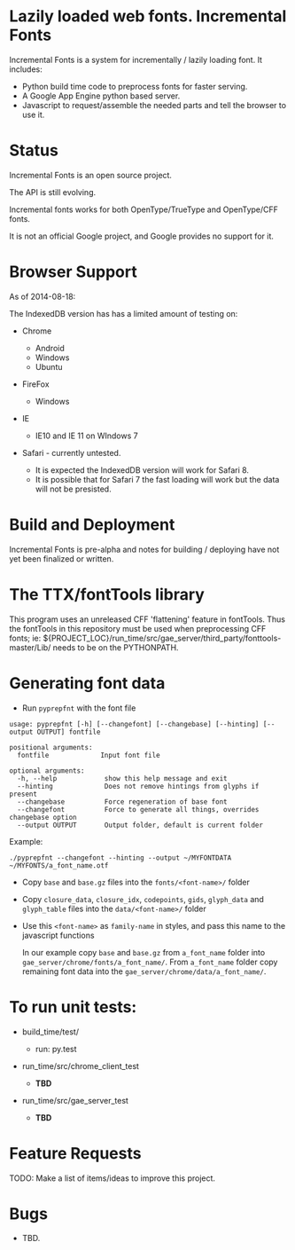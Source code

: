 Lazily loaded web fonts.
Incremental Fonts
=========

Incremental Fonts is a system for incrementally / lazily loading font.  It includes:

- Python build time code to preprocess fonts for faster serving.
- A Google App Engine python based server.
- Javascript to request/assemble the needed parts and tell the browser to use it.

Status
======

Incremental Fonts is an open source project.

The API is still evolving.

Incremental fonts works for both OpenType/TrueType and OpenType/CFF fonts.

It is not an official Google project, and Google provides no support for it.

Browser Support
===============
As of 2014-08-18:

The IndexedDB version has has a limited amount of testing on:

* Chrome
   * Android
   * Windows
   * Ubuntu

* FireFox
   * Windows

* IE
    * IE10 and IE 11 on WIndows 7

* Safari - currently untested. 
   * It is expected the IndexedDB version will work for Safari 8.
   * It is possible that for Safari 7 the fast loading will work but the data
     will not be presisted.

Build and Deployment
====================

Incremental Fonts is pre-alpha and notes for building / deploying 
have not yet been finalized or written.

# The TTX/fontTools library

This program uses an unreleased CFF 'flattening' feature in fontTools. Thus
the fontTools in this repository must be used when preprocessing CFF fonts; ie:
${PROJECT_LOC}/run_time/src/gae_server/third_party/fonttools-master/Lib/ needs
to be on the PYTHONPATH.

# Generating font data

- Run `pyprepfnt` with the font file

```
usage: pyprepfnt [-h] [--changefont] [--changebase] [--hinting] [--output OUTPUT] fontfile

positional arguments:
  fontfile             Input font file

optional arguments:
  -h, --help            show this help message and exit
  --hinting  			Does not remove hintings from glyphs if present
  --changebase			Force regeneration of base font
  --changefont			Force to generate all things, overrides changebase option
  --output OUTPUT       Output folder, default is current folder
```
Example:

    ./pyprepfnt --changefont --hinting --output ~/MYFONTDATA ~/MYFONTS/a_font_name.otf

- Copy `base` and `base.gz` files into the `fonts/<font-name>/` folder
- Copy `closure_data`, `closure_idx`, `codepoints`, `gids`, `glyph_data` and `glyph_table` files
into the `data/<font-name>/` folder
- Use this `<font-name>` as `family-name` in styles, and pass this name to the javascript functions

    In our example copy `base` and `base.gz` from `a_font_name` folder into `gae_server/chrome/fonts/a_font_name/`. From `a_font_name` folder copy remaining font data into the `gae_server/chrome/data/a_font_name/`.

# To run unit tests:
- build_time/test/
  - run: py.test

- run_time/src/chrome_client_test
  - **TBD**

- run_time/src/gae_server_test
  - **TBD**

Feature Requests
================

TODO: Make a list of items/ideas to improve this project.

Bugs
====

* TBD.